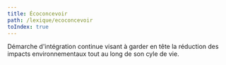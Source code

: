 ```yaml
---
title: Écoconcevoir
path: /lexique/ecoconcevoir
toIndex: true
---
```


Démarche d'intégration continue visant à garder en tête la réduction des impacts environnementaux tout au long de son cyle de vie.
